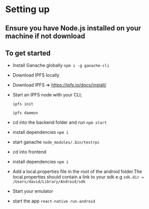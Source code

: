 # Setting up 

## Ensure you have Node.js installed on your machine if not download

## To get started
* Install  Ganache globally
        ```npm i -g ganache-cli```

* Download IPFS locally 
     
        
* Download IPFS => https://ipfs.io/docs/install/

* Start an IPFS node with your CLI;

    ```
    ipfs init 
    ```

    ```
    ipfs daemon 
    ```
* cd into the backend folder and run
    ```npm start ```

* install dependencies
    ``` npm i ```
    
* start ganache 
    ```node_modules/.bin/testrpc```

* cd into frontend

* install dependencies
    ``` npm i ```
    
* Add  a local.properties file in the root of the android folder.The local.properties should contain  a link to your sdk e.g
    ```sdk.dir = /Users/david/Library/Android/sdk```
    
* Start your emulator

* start the app
    ```react-native run-android```

